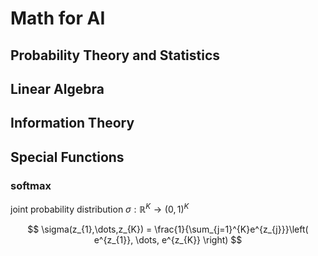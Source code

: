 # Math for AI

## Probability Theory and Statistics

## Linear Algebra

## Information Theory

## Special Functions

### softmax

joint probability distribution ${ \sigma : \mathbb{R}^{K} \to \left( 0,1 \right)^{K} }$

$$ \sigma(z_{1},\dots,z_{K}) = \frac{1}{\sum_{j=1}^{K}e^{z_{j}}}\left( e^{z_{1}}, \dots, e^{z_{K}} \right) $$